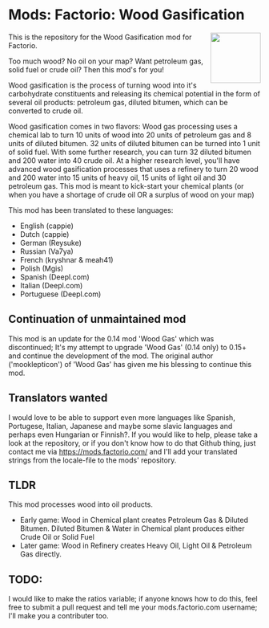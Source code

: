 # Mods: Factorio: Wood Gasification

<img align="right" width="100" height="100" src="https://github.com/cappie/mods-factorio-Wood_Gasification/blob/master/thumbnail.png">
This is the repository for the Wood Gasification mod for Factorio.

Too much wood? No oil on your map? Want petroleum gas, solid fuel or crude oil? Then this mod's for you!

Wood gasification is the process of turning wood into it's carbohydrate constituents and releasing its chemical potential in the form of several oil products: petroleum gas, diluted bitumen, which can be converted to crude oil.

Wood gasification comes in two flavors: Wood gas processing uses a chemical lab to turn 10 units of wood into 20 units of petroleum gas and 8 units of diluted bitumen. 32 units of diluted bitumen can be turned into 1 unit of solid fuel. With some further research, you can turn 32 diluted bitumen and 200 water into 40 crude oil. At a higher research level, you'll have advanced wood gasification processes that uses a refinery to turn 20 wood and 200 water into 15 units of heavy oil, 15 units of light oil and 30 petroleum gas. This mod is meant to kick-start your chemical plants (or when you have a shortage of crude oil OR a surplus of wood on your map)

This mod has been translated to these languages:

- English (cappie)
- Dutch (cappie)
- German (Reysuke)
- Russian (Va7ya)
- French (kryshnar & meah41)
- Polish (Mgis)
- Spanish (Deepl.com)
- Italian (Deepl.com)
- Portuguese (Deepl.com)

## Continuation of unmaintained mod

This mod is an update for the 0.14 mod 'Wood Gas' which was discontinued; It's my attempt to upgrade 'Wood Gas' (0.14 only) to 0.15+ and continue the development of the mod. The original author ('mooklepticon') of 'Wood Gas' has given me his blessing to continue this mod.

## Translators wanted

I would love to be able to support even more languages like Spanish, Portugese, Italian, Japanese and maybe some slavic languages and perhaps even Hungarian or Finnish?. If you would like to help, please take a look at the repository, or if you don't know how to do that Github thing, just contact me via <https://mods.factorio.com/> and I'll add your translated strings from the locale-file to the mods' repository.

## TLDR

This mod processes wood into oil products.

- Early game: Wood in Chemical plant creates Petroleum Gas & Diluted Bitumen. Diluted Bitumen & Water in Chemical plant produces either Crude Oil or Solid Fuel
- Later game: Wood in Refinery creates Heavy Oil, Light Oil & Petroleum Gas directly.

## TODO:

I would like to make the ratios variable; if anyone knows how to do this, feel free to submit a pull request and tell me your mods.factorio.com username; I'll make you a contributer too.
